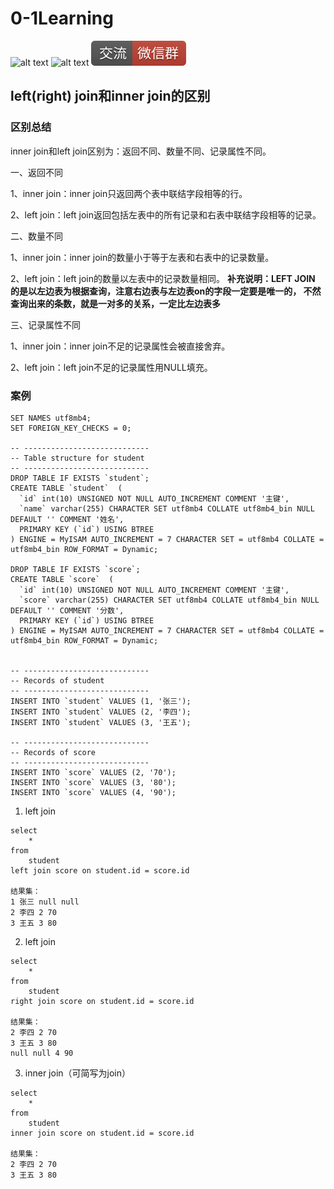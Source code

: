 # 0-1Learning

![alt text](../../static/common/svg/luoxiaosheng.svg "公众号")
![alt text](../../static/common/svg/luoxiaosheng_learning.svg "学习")
![alt text](../../static/common/svg/luoxiaosheng_wechat.svg "微信")


## left(right) join和inner join的区别

### 区别总结

inner join和left join区别为：返回不同、数量不同、记录属性不同。

一、返回不同

1、inner join：inner join只返回两个表中联结字段相等的行。

2、left join：left join返回包括左表中的所有记录和右表中联结字段相等的记录。

二、数量不同

1、inner join：inner join的数量小于等于左表和右表中的记录数量。

2、left join：left join的数量以左表中的记录数量相同。
**补充说明：LEFT JOIN 的是以左边表为根据查询，注意右边表与左边表on的字段一定要是唯一的，
不然查询出来的条数，就是一对多的关系，一定比左边表多**
    

三、记录属性不同

1、inner join：inner join不足的记录属性会被直接舍弃。

2、left join：left join不足的记录属性用NULL填充。


### 案例
````
SET NAMES utf8mb4;
SET FOREIGN_KEY_CHECKS = 0;

-- ----------------------------
-- Table structure for student
-- ----------------------------
DROP TABLE IF EXISTS `student`;
CREATE TABLE `student`  (
  `id` int(10) UNSIGNED NOT NULL AUTO_INCREMENT COMMENT '主键',
  `name` varchar(255) CHARACTER SET utf8mb4 COLLATE utf8mb4_bin NULL DEFAULT '' COMMENT '姓名',
  PRIMARY KEY (`id`) USING BTREE
) ENGINE = MyISAM AUTO_INCREMENT = 7 CHARACTER SET = utf8mb4 COLLATE = utf8mb4_bin ROW_FORMAT = Dynamic;

DROP TABLE IF EXISTS `score`;
CREATE TABLE `score`  (
  `id` int(10) UNSIGNED NOT NULL AUTO_INCREMENT COMMENT '主键',
  `score` varchar(255) CHARACTER SET utf8mb4 COLLATE utf8mb4_bin NULL DEFAULT '' COMMENT '分数',
  PRIMARY KEY (`id`) USING BTREE
) ENGINE = MyISAM AUTO_INCREMENT = 7 CHARACTER SET = utf8mb4 COLLATE = utf8mb4_bin ROW_FORMAT = Dynamic;


-- ----------------------------
-- Records of student
-- ----------------------------
INSERT INTO `student` VALUES (1, '张三');
INSERT INTO `student` VALUES (2, '李四');
INSERT INTO `student` VALUES (3, '王五');

-- ----------------------------
-- Records of score
-- ----------------------------
INSERT INTO `score` VALUES (2, '70');
INSERT INTO `score` VALUES (3, '80');
INSERT INTO `score` VALUES (4, '90');
````

1. left join
````
select 
    * 
from 
    student
left join score on student.id = score.id

结果集：
1 张三 null null
2 李四 2 70
3 王五 3 80

````

2. left join
````
select 
    * 
from 
    student
right join score on student.id = score.id

结果集：
2 李四 2 70
3 王五 3 80
null null 4 90
````

3. inner join（可简写为join）
````
select 
    * 
from 
    student
inner join score on student.id = score.id

结果集：
2 李四 2 70
3 王五 3 80
````







